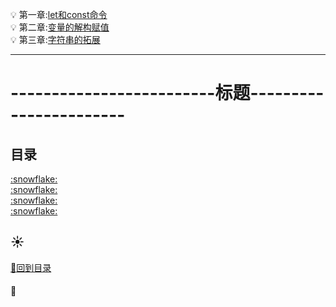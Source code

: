 :bulb: 第一章:<a href="001-let和const命令.md">let和const命令</a><br>
:bulb: 第二章:<a href="002-变量的解构赋值.md">变量的解构赋值</a><br>
:bulb: 第三章:<a href="003-字符串的拓展.md">字符串的拓展</a><br>

-----------------------------------------------------
# -------------------------标题-----------------------
## 目录
<p id="title"></p>
<a href="#p1">:snowflake:</a><br>
<a href="#p2">:snowflake:</a><br>
<a href="#p3">:snowflake:</a><br>
<a href="#p4">:snowflake:</a><br>
<p id="p1"></p>

## :sunny:
<a href="#title">:whale2:回到目录</a><br>
#### :mag_right:
